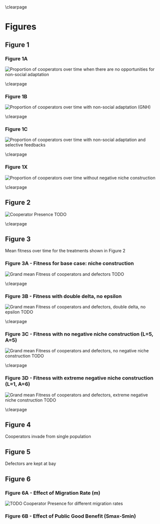 \clearpage

# Figures

## Figure 1

### Figure 1A

![Proportion of cooperators over time when there are no opportunities for non-social adaptation](../figures/Figure1A.png)

\clearpage

### Figure 1B

![Proportion of cooperators over time with non-social adaptation (GNH)](../figures/Figure1B.png)

\clearpage

### Figure 1C

![Proportion of cooperators over time with non-social adaptation and selective feedbacks](../figures/Figure1C.png)

\clearpage

### Figure 1X

![Proportion of cooperators over time without negative niche construction](../figures/Figure1X.png)

\clearpage

## Figure 2

![Cooperator Presence TODO](../figures/Figure2.png)

\clearpage

## Figure 3

Mean fitness over time for the treatments shown in Figure 2

### Figure 3A - Fitness for base case: niche construction

![Grand mean Fitness of cooperators and defectors TODO](../figures/Figure3A.png)

\clearpage

### Figure 3B - Fitness with double delta, no epsilon

![Grand mean Fitness of cooperators and defectors, double delta, no epsilon TODO](../figures/Figure3B.png)

\clearpage

### Figure 3C - Fitness with no negative niche construction (L=5, A=5)

![Grand mean Fitness of cooperators and defectors, no negative niche construction TODO](../figures/Figure3C.png)

\clearpage

### Figure 3D - Fitness with extreme negative niche construction (L=1, A=6)

![Grand mean Fitness of cooperators and defectors, extreme negative niche construction TODO](../figures/Figure3D.png)

\clearpage

## Figure 4

Cooperators invade from single population


## Figure 5

Defectors are kept at bay


## Figure 6

### Figure 6A - Effect of Migration Rate (m)

![TODO Cooperator Presence for different migration rates](../figures/Figure6A.png)

### Figure 6B - Effect of Public Good Benefit (Smax-Smin)

